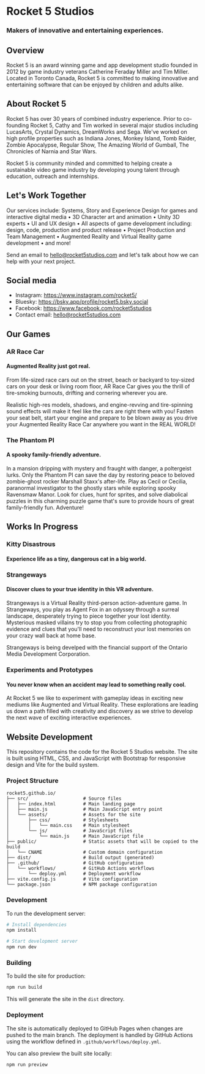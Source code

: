 # Rocket 5 Studios
### Makers of innovative and entertaining experiences.

## Overview
Rocket 5 is an award winning game and app development studio founded in 2012 by game industry veterans Catherine Feraday Miller and Tim Miller. Located in Toronto Canada, Rocket 5 is committed to making innovative and entertaining software that can be enjoyed by children and adults alike.

## About Rocket 5
Rocket 5 has over 30 years of combined industry experience. Prior to co-founding Rocket 5, Cathy and Tim worked in several major studios including LucasArts, Crystal Dynamics, DreamWorks and Sega. We've worked on high profile properties such as Indiana Jones, Monkey Island, Tomb Raider, Zombie Apocalypse, Regular Show, The Amazing World of Gumball, The Chronicles of Narnia and Star Wars.

Rocket 5 is community minded and committed to helping create a sustainable video game industry by developing young talent through education, outreach and internships.

## Let's Work Together
Our services include: Systems, Story and Experience Design for games and interactive digital media • 3D Character art and animation • Unity 3D experts • UI and UX design • All aspects of game development including: design, code, production and product release • Project Production and Team Management • Augmented Reality and Virtual Reality game development • and more!

Send an email to hello@rocket5studios.com and let's talk about how we can help with your next project.

## Social media
- Instagram: https://www.instagram.com/rocket5/
- Bluesky: https://bsky.app/profile/rocket5.bsky.social
- Facebook: https://www.facebook.com/rocket5studios
- Contact email: hello@rocket5studios.com

## Our Games

### AR Race Car
#### Augmented Reality just got real.
From life-sized race cars out on the street, beach or backyard to toy-sized cars on your desk or living room floor, AR Race Car gives you the thrill of tire-smoking burnouts, drifting and cornering wherever you are.

Realistic high-res models, shadows, and engine-revving and tire-spinning sound effects will make it feel like the cars are right there with you! Fasten your seat belt, start your engine and prepare to be blown away as you drive your Augmented Reality Race Car anywhere you want in the REAL WORLD!

### The Phantom PI
#### A spooky family-friendly adventure.
In a mansion dripping with mystery and fraught with danger, a poltergeist lurks. Only the Phantom PI can save the day by restoring peace to beloved zombie-ghost rocker Marshall Staxx's after-life. Play as Cecil or Cecilia, paranormal investigator to the ghostly stars while exploring spooky Ravensmaw Manor. Look for clues, hunt for sprites, and solve diabolical puzzles in this charming puzzle game that's sure to provide hours of great family-friendly fun. Adventure!

## Works In Progress

### Kitty Disastrous
#### Experience life as a tiny, dangerous cat in a big world.

### Strangeways
#### Discover clues to your true identity in this VR adventure.
Strangeways is a Virtual Reality third-person action-adventure game. In Strangeways, you play as Agent Fox in an odyssey through a surreal landscape, desperately trying to piece together your lost identity. Mysterious masked villains try to stop you from collecting photographic evidence and clues that you'll need to reconstruct your lost memories on your crazy wall back at home base.

Strangeways is being develped with the financial support of the Ontario Media Development Corporation.

### Experiments and Prototypes
#### You never know when an accident may lead to something really cool.
At Rocket 5 we like to experiment with gameplay ideas in exciting new mediums like Augmented and Virtual Reality. These explorations are leading us down a path filled with creativity and discovery as we strive to develop the next wave of exciting interactive experiences.

## Website Development
This repository contains the code for the Rocket 5 Studios website. The site is built using HTML, CSS, and JavaScript with Bootstrap for responsive design and Vite for the build system.

### Project Structure
```
rocket5.github.io/
├── src/                    # Source files
│   ├── index.html          # Main landing page
│   ├── main.js             # Main JavaScript entry point
│   └── assets/             # Assets for the site
│       ├── css/            # Stylesheets
│       │   └── main.css    # Main stylesheet
│       └── js/             # JavaScript files
│           └── main.js     # Main JavaScript file
├── public/                 # Static assets that will be copied to the build
│   └── CNAME               # Custom domain configuration
├── dist/                   # Build output (generated)
├── .github/                # GitHub configuration
│   └── workflows/          # GitHub Actions workflows
│       └── deploy.yml      # Deployment workflow
├── vite.config.js          # Vite configuration
└── package.json            # NPM package configuration
```

### Development
To run the development server:

```bash
# Install dependencies
npm install

# Start development server
npm run dev
```

### Building
To build the site for production:

```bash
npm run build
```

This will generate the site in the `dist` directory.

### Deployment
The site is automatically deployed to GitHub Pages when changes are pushed to the main branch. The deployment is handled by GitHub Actions using the workflow defined in `.github/workflows/deploy.yml`.

You can also preview the built site locally:

```bash
npm run preview
```